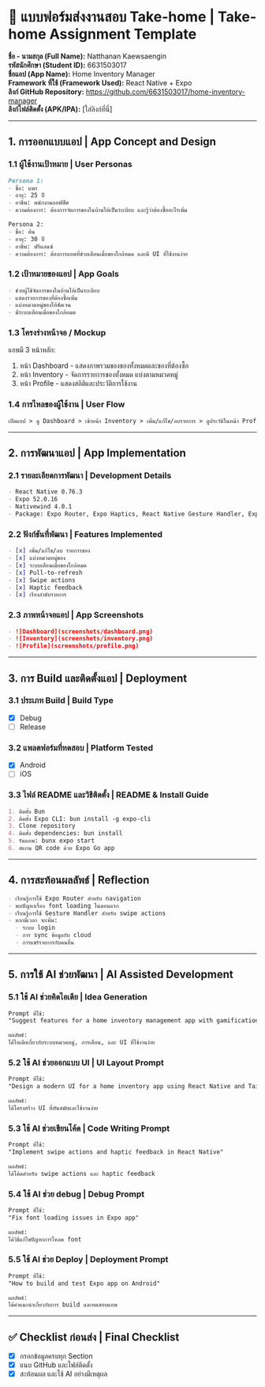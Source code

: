 # 📱 แบบฟอร์มส่งงานสอบ Take-home | Take-home Assignment Template
**ชื่อ - นามสกุล (Full Name):** Natthanan Kaewsaengin  
**รหัสนักศึกษา (Student ID):** 6631503017  
**ชื่อแอป (App Name):** Home Inventory Manager  
**Framework ที่ใช้ (Framework Used):** React Native + Expo  
**ลิงก์ GitHub Repository:** https://github.com/6631503017/home-inventory-manager  
**ลิงก์ไฟล์ติดตั้ง (APK/IPA):** [ใส่ลิงก์ที่นี่]

---

## 1. การออกแบบแอป | App Concept and Design

### 1.1 ผู้ใช้งานเป้าหมาย | User Personas  
```markdown
Persona 1:  
- ชื่อ: แพร  
- อายุ: 25 ปี  
- อาชีพ: พนักงานออฟฟิศ  
- ความต้องการ: ต้องการจัดการของในบ้านให้เป็นระเบียบ และรู้ว่าต้องซื้ออะไรเพิ่ม

Persona 2:  
- ชื่อ: ต้น  
- อายุ: 30 ปี  
- อาชีพ: ฟรีแลนซ์  
- ความต้องการ: ต้องการแอพที่ช่วยเตือนเมื่อของใกล้หมด และมี UI ที่ใช้งานง่าย
```

### 1.2 เป้าหมายของแอป | App Goals  
```markdown
- ช่วยผู้ใช้จัดการของในบ้านให้เป็นระเบียบ
- แสดงรายการของที่ต้องซื้อเพิ่ม
- แบ่งหมวดหมู่ของให้ชัดเจน
- มีระบบเตือนเมื่อของใกล้หมด
```

### 1.3 โครงร่างหน้าจอ / Mockup  
แอพมี 3 หน้าหลัก:
1. หน้า Dashboard - แสดงภาพรวมของของทั้งหมดและของที่ต้องซื้อ
2. หน้า Inventory - จัดการรายการของทั้งหมด แบ่งตามหมวดหมู่
3. หน้า Profile - แสดงสถิติและประวัติการใช้งาน

### 1.4 การไหลของผู้ใช้งาน | User Flow  
```markdown
เปิดแอป > ดู Dashboard > เข้าหน้า Inventory > เพิ่ม/แก้ไข/ลบรายการ > ดูประวัติในหน้า Profile
```

---

## 2. การพัฒนาแอป | App Implementation

### 2.1 รายละเอียดการพัฒนา | Development Details  
```markdown
- React Native 0.76.3 
- Expo 52.0.16
- Nativewind 4.0.1
- Package: Expo Router, Expo Haptics, React Native Gesture Handler, Expo Status Bar, React Native Safe Area Context
```

### 2.2 ฟังก์ชันที่พัฒนา | Features Implemented  
```markdown
- [x] เพิ่ม/แก้ไข/ลบ รายการของ
- [x] แบ่งหมวดหมู่ของ
- [x] ระบบเตือนเมื่อของใกล้หมด
- [x] Pull-to-refresh
- [x] Swipe actions
- [x] Haptic feedback
- [x] เรียงลำดับรายการ
```

### 2.3 ภาพหน้าจอแอป | App Screenshots  
```markdown
- ![Dashboard](screenshots/dashboard.png)
- ![Inventory](screenshots/inventory.png)
- ![Profile](screenshots/profile.png)
```

---

## 3. การ Build และติดตั้งแอป | Deployment

### 3.1 ประเภท Build | Build Type
- [x] Debug  
- [ ] Release  

### 3.2 แพลตฟอร์มที่ทดสอบ | Platform Tested  
- [x] Android  
- [ ] iOS  

### 3.3 ไฟล์ README และวิธีติดตั้ง | README & Install Guide  
```markdown
1. ติดตั้ง Bun
2. ติดตั้ง Expo CLI: bun install -g expo-cli
3. Clone repository
4. ติดตั้ง dependencies: bun install
5. รันแอพ: bunx expo start
6. สแกน QR code ด้วย Expo Go app
```

---

## 4. การสะท้อนผลลัพธ์ | Reflection

```markdown
- เรียนรู้การใช้ Expo Router สำหรับ navigation
- พบปัญหาเรื่อง font loading ในตอนแรก
- เรียนรู้การใช้ Gesture Handler สำหรับ swipe actions
- หากมีเวลา จะเพิ่ม:
  - ระบบ login
  - การ sync ข้อมูลกับ cloud
  - การแชร์รายการกับคนอื่น
```

---

## 5. การใช้ AI ช่วยพัฒนา | AI Assisted Development

### 5.1 ใช้ AI ช่วยคิดไอเดีย | Idea Generation
```markdown
Prompt ที่ใช้:  
"Suggest features for a home inventory management app with gamification elements"

ผลลัพธ์:  
ได้ไอเดียเกี่ยวกับระบบหมวดหมู่, การเตือน, และ UI ที่ใช้งานง่าย
```

### 5.2 ใช้ AI ช่วยออกแบบ UI | UI Layout Prompt
```markdown
Prompt ที่ใช้:  
"Design a modern UI for a home inventory app using React Native and Tailwind"

ผลลัพธ์:  
ได้โครงสร้าง UI ที่ทันสมัยและใช้งานง่าย
```

### 5.3 ใช้ AI ช่วยเขียนโค้ด | Code Writing Prompt
```markdown
Prompt ที่ใช้:  
"Implement swipe actions and haptic feedback in React Native"

ผลลัพธ์:  
ได้โค้ดสำหรับ swipe actions และ haptic feedback
```

### 5.4 ใช้ AI ช่วย debug | Debug Prompt
```markdown
Prompt ที่ใช้:  
"Fix font loading issues in Expo app"

ผลลัพธ์:  
ได้วิธีแก้ไขปัญหาการโหลด font
```

### 5.5 ใช้ AI ช่วย Deploy | Deployment Prompt
```markdown
Prompt ที่ใช้:  
"How to build and test Expo app on Android"

ผลลัพธ์:  
ได้คำแนะนำเกี่ยวกับการ build และทดสอบแอพ
```

---

## ✅ Checklist ก่อนส่ง | Final Checklist
- [x] กรอกข้อมูลครบทุก Section  
- [x] แนบ GitHub และไฟล์ติดตั้ง  
- [x] สะท้อนผล และใช้ AI อย่างมีเหตุผล  